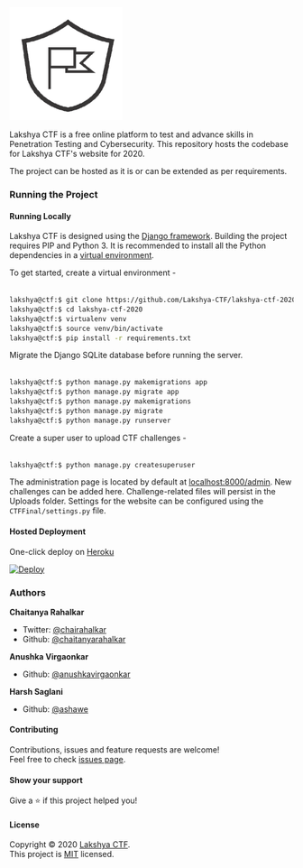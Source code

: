 ![Lakshya CTF](logo.png)


Lakshya CTF is a free online platform to test and advance skills in Penetration Testing and Cybersecurity. This repository hosts the codebase for Lakshya CTF's website for 2020.

The project can be hosted as it is or can be extended as per requirements.

### Running the Project


#### Running Locally 
Lakshya CTF is designed using the [Django framework](https://djangoproject.com). Building the project requires PIP and Python 3. It is recommended to install all the Python dependencies in a [virtual environment](https://pypi.org/project/virtualenv/). 

To get started, create a virtual environment - 

```bash

lakshya@ctf:$ git clone https://github.com/Lakshya-CTF/lakshya-ctf-2020
lakshya@ctf:$ cd lakshya-ctf-2020
lakshya@ctf:$ virtualenv venv
lakshya@ctf:$ source venv/bin/activate 
lakshya@ctf:$ pip install -r requirements.txt

```

Migrate the Django SQLite database before running the server. 

```bash

lakshya@ctf:$ python manage.py makemigrations app 
lakshya@ctf:$ python manage.py migrate app
lakshya@ctf:$ python manage.py makemigrations  
lakshya@ctf:$ python manage.py migrate
lakshya@ctf:$ python manage.py runserver

```

Create a super user to upload CTF challenges - 

```bash

lakshya@ctf:$ python manage.py createsuperuser

```
The administration page is located by default at [localhost:8000/admin](http://localhost:8000/admin). New challenges can be added here. Challenge-related files will persist in the Uploads folder. Settings for the website can be configured using the ```CTFFinal/settings.py``` file.


#### Hosted Deployment 
One-click deploy on [Heroku](https://heroku.com)

[![Deploy](https://www.herokucdn.com/deploy/button.svg)](https://heroku.com/deploy)


### Authors

 **Chaitanya Rahalkar**

* Twitter: [@chairahalkar](https://twitter.com/chairahalkar)
* Github: [@chaitanyarahalkar](https://github.com/chaitanyarahalkar)

 **Anushka Virgaonkar**

* Github: [@anushkavirgaonkar](https://github.com/anushkavirgaonkar)

 **Harsh Saglani**

* Github: [@ashawe](https://github.com/ashawe)

#### Contributing

Contributions, issues and feature requests are welcome!<br />Feel free to check [issues page](https://github.com/Lakshya-CTF/lakshya-ctf-2020/issues).

#### Show your support

Give a ⭐️ if this project helped you!

#### License

Copyright © 2020 [Lakshya CTF](https://github.com/Lakshya-CTF).<br />
This project is [MIT](https://github.com/Lakshya-CTF/lakshya-ctf-2020/blob/master/LICENSE) licensed.
